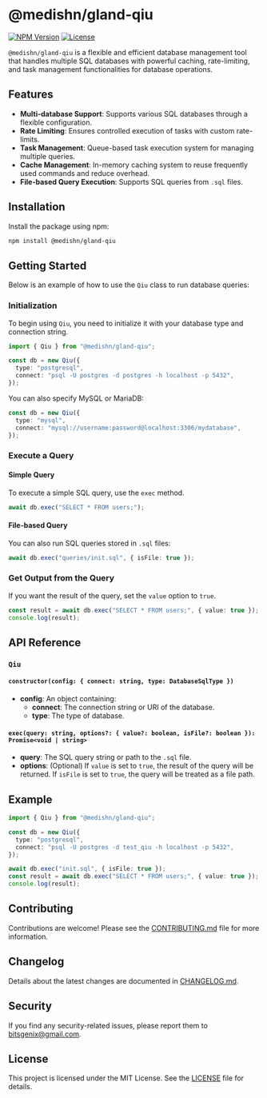 # @medishn/gland-qiu

[![NPM Version](https://img.shields.io/npm/v/@medishn/gland-qiu.svg)](https://www.npmjs.com/package/@medishn/gland-qiu)
[![License](https://img.shields.io/npm/l/@medishn/gland-qiu.svg)](LICENSE)

`@medishn/gland-qiu` is a flexible and efficient database management tool that handles multiple SQL databases with powerful caching, rate-limiting, and task management functionalities for database operations.

## Features

- **Multi-database Support**: Supports various SQL databases through a flexible configuration.
- **Rate Limiting**: Ensures controlled execution of tasks with custom rate-limits.
- **Task Management**: Queue-based task execution system for managing multiple queries.
- **Cache Management**: In-memory caching system to reuse frequently used commands and reduce overhead.
- **File-based Query Execution**: Supports SQL queries from `.sql` files.

## Installation

Install the package using npm:

```bash
npm install @medishn/gland-qiu
```

## Getting Started

Below is an example of how to use the `Qiu` class to run database queries:

### Initialization

To begin using `Qiu`, you need to initialize it with your database type and connection string.

```typescript
import { Qiu } from "@medishn/gland-qiu";

const db = new Qiu({
  type: "postgresql",
  connect: "psql -U postgres -d postgres -h localhost -p 5432",
});
```

You can also specify MySQL or MariaDB:

```typescript
const db = new Qiu({
  type: "mysql",
  connect: "mysql://username:password@localhost:3306/mydatabase",
});
```

### Execute a Query

#### Simple Query

To execute a simple SQL query, use the `exec` method.

```typescript
await db.exec("SELECT * FROM users;");
```

#### File-based Query

You can also run SQL queries stored in `.sql` files:

```typescript
await db.exec("queries/init.sql", { isFile: true });
```

### Get Output from the Query

If you want the result of the query, set the `value` option to `true`.

```typescript
const result = await db.exec("SELECT * FROM users;", { value: true });
console.log(result);
```

## API Reference

### `Qiu`

#### `constructor(config: { connect: string, type: DatabaseSqlType })`

- **config**: An object containing:
  - **connect**: The connection string or URI of the database.
  - **type**: The type of database.

#### `exec(query: string, options?: { value?: boolean, isFile?: boolean }): Promise<void | string>`

- **query**: The SQL query string or path to the `.sql` file.
- **options**: (Optional) If `value` is set to `true`, the result of the query will be returned. If `isFile` is set to `true`, the query will be treated as a file path.

## Example

```typescript
import { Qiu } from "@medishn/gland-qiu";

const db = new Qiu({
  type: "postgresql",
  connect: "psql -U postgres -d test_qiu -h localhost -p 5432",
});

await db.exec("init.sql", { isFile: true });
const result = await db.exec("SELECT * FROM users;", { value: true });
console.log(result);
```

## Contributing

Contributions are welcome! Please see the [CONTRIBUTING.md](CONTRIBUTING.md) file for more information.

## Changelog

Details about the latest changes are documented in [CHANGELOG.md](CHANGELOG.md).

## Security

If you find any security-related issues, please report them to [bitsgenix@gmail.com](mailto:bitsgenix@gmail.com).

## License

This project is licensed under the MIT License. See the [LICENSE](LICENSE) file for details.

```

```
